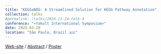 ```yaml
---
title: "KEGGaNOG: A Streamlined Solution for KEGG Pathway Annotation"
collection: talks
#permalink: /talks/2024-11-24-talk-4
conference: "«Yakult International Symposium»"
date: 2025-03-28
location: "São Paulo, Brazil 🇧🇷"
---
```


<a href="https://yakultsymposiumbrazil.com.br"><i class="fas fa-fw fa-link zoom" aria-hidden="true"></i>Web-site</a> / 
<a href="https://yakultsymposiumbrazil.com.br/wp-content/plugins/exportar-dados/painel/emitir-resumo.php?id=NjczNzgz"><i class="fas fa-fw fa-file-pdf zoom" aria-hidden="true"></i>Abstract</a> / 
<a href="http://iliapopov17.github.io/files/Conferences/Yakult/PopovIlia_Yakult_poster.pdf"><i class="fas fa-fw fa-file-pdf zoom" aria-hidden="true"></i>Poster</a>